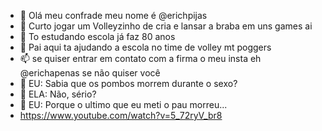 - 👋 Olá meu confrade meu nome é @erichpijas
- 👀 Curto jogar um Volleyzinho de cria e lansar a braba em uns games ai
- 🌱 To estudando escola já faz 80 anos
- 💞️ Pai aqui ta ajudando a escola no time de volley mt poggers
- 📫 se quiser entrar em contato com a firma o meu insta eh @erichapenas se não quiser você
- 👨 EU: Sabia que os pombos morrem durante o sexo?
- 👩 ELA: Não, sério?
- 👨 EU: Porque o ultimo que eu meti o pau morreu...
- https://www.youtube.com/watch?v=5_72ryV_br8
